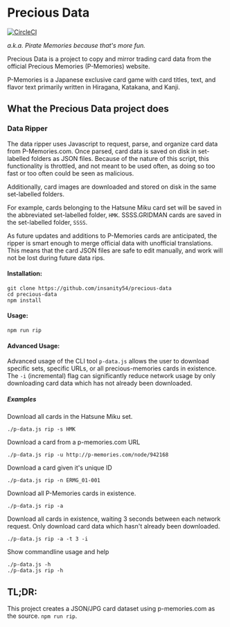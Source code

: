 # Precious Data

[![CircleCI](https://circleci.com/gh/insanity54/precious-data.svg?style=svg)](https://circleci.com/gh/insanity54/precious-data) 

*a.k.a. Pirate Memories because that's more fun.*

Precious Data is a project to copy and mirror trading card data from the official Precious Memories (P-Memories) website.

P-Memories is a Japanese exclusive card game with card titles, text, and flavor text primarily written in Hiragana, Katakana, and Kanji.

## What the Precious Data project does

### Data Ripper

The data ripper uses Javascript to request, parse, and organize card data from P-Memories.com. Once parsed, card data is saved on disk in set-labelled folders as JSON files. Because of the nature of this script, this functionality is throttled, and not meant to be used often, as doing so too fast or too often could be seen as malicious.

Additionally, card images are downloaded and stored on disk in the same set-labelled folders.

For example, cards belonging to the Hatsune Miku card set will be saved in the abbreviated set-labelled folder, `HMK`. SSSS.GRIDMAN cards are saved in the set-labelled folder, `SSSS`.

As future updates and additions to P-Memories cards are anticipated, the ripper is smart enough to merge official data with unofficial translations. This means that the card JSON files are safe to edit manually, and work will not be lost during future data rips.

#### Installation:

    git clone https://github.com/insanity54/precious-data
    cd precious-data
    npm install

#### Usage:

    npm run rip

#### Advanced Usage:

Advanced usage of the CLI tool `p-data.js` allows the user to download specific sets, specific URLs, or all precious-memories cards in existence. The `-i` (incremental) flag can significantly reduce network usage by only downloading card data which has not already been downloaded.

##### Examples

Download all cards in the Hatsune Miku set.

    ./p-data.js rip -s HMK

Download a card from a p-memories.com URL

    ./p-data.js rip -u http://p-memories.com/node/942168

Download a card given it's unique ID

    ./p-data.js rip -n ERMG_01-001

Download all P-Memories cards in existence.

    ./p-data.js rip -a

Download all cards in existence, waiting 3 seconds between each network request. Only download card data which hasn't already been downloaded.

    ./p-data.js rip -a -t 3 -i

Show commandline usage and help

    ./p-data.js -h
    ./p-data.js rip -h



## TL;DR:

This project creates a JSON/JPG card dataset using p-memories.com as the source. `npm run rip`.
